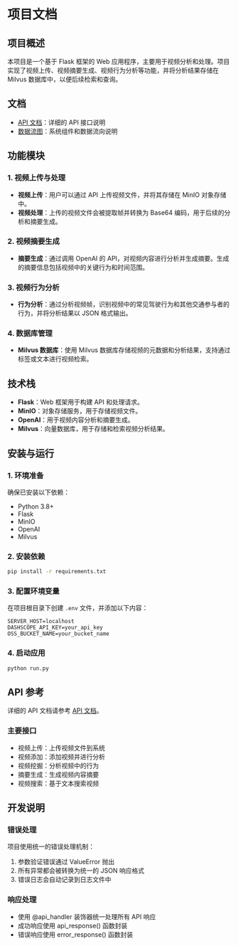 # 项目文档

## 项目概述
本项目是一个基于 Flask 框架的 Web 应用程序，主要用于视频分析和处理。项目实现了视频上传、视频摘要生成、视频行为分析等功能，并将分析结果存储在 Milvus 数据库中，以便后续检索和查询。

## 文档
- [API 文档](docs/api.md)：详细的 API 接口说明
- [数据流图](docs/data_flow.md)：系统组件和数据流向说明

## 功能模块

### 1. 视频上传与处理
- **视频上传**：用户可以通过 API 上传视频文件，并将其存储在 MinIO 对象存储中。
- **视频处理**：上传的视频文件会被提取帧并转换为 Base64 编码，用于后续的分析和摘要生成。

### 2. 视频摘要生成
- **摘要生成**：通过调用 OpenAI 的 API，对视频内容进行分析并生成摘要。生成的摘要信息包括视频中的关键行为和时间范围。

### 3. 视频行为分析
- **行为分析**：通过分析视频帧，识别视频中的常见驾驶行为和其他交通参与者的行为，并将分析结果以 JSON 格式输出。

### 4. 数据库管理
- **Milvus 数据库**：使用 Milvus 数据库存储视频的元数据和分析结果，支持通过标签或文本进行视频检索。

## 技术栈
- **Flask**：Web 框架用于构建 API 和处理请求。
- **MinIO**：对象存储服务，用于存储视频文件。
- **OpenAI**：用于视频内容分析和摘要生成。
- **Milvus**：向量数据库，用于存储和检索视频分析结果。

## 安装与运行

### 1. 环境准备
确保已安装以下依赖：
- Python 3.8+
- Flask
- MinIO
- OpenAI
- Milvus

### 2. 安装依赖
```bash
pip install -r requirements.txt
```

### 3. 配置环境变量
在项目根目录下创建 `.env` 文件，并添加以下内容：
```
SERVER_HOST=localhost
DASHSCOPE_API_KEY=your_api_key
OSS_BUCKET_NAME=your_bucket_name
```

### 4. 启动应用
```bash
python run.py
```

## API 参考

详细的 API 文档请参考 [API 文档](docs/api.md)。

### 主要接口
- 视频上传：上传视频文件到系统
- 视频添加：添加视频并进行分析
- 视频挖掘：分析视频中的行为
- 摘要生成：生成视频内容摘要
- 视频搜索：基于文本搜索视频


## 开发说明

### 错误处理
项目使用统一的错误处理机制：
1. 参数验证错误通过 ValueError 抛出
2. 所有异常都会被转换为统一的 JSON 响应格式
3. 错误日志会自动记录到日志文件中

### 响应处理
- 使用 @api_handler 装饰器统一处理所有 API 响应
- 成功响应使用 api_response() 函数封装
- 错误响应使用 error_response() 函数封装
